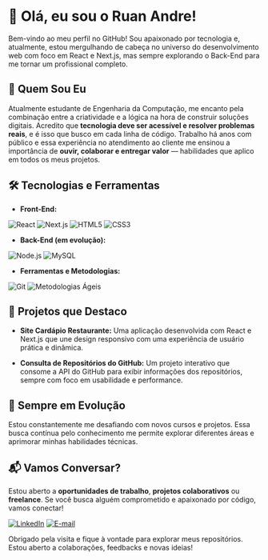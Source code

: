 # 👋 **Olá, eu sou o Ruan Andre!** 

Bem-vindo ao meu perfil no GitHub! Sou apaixonado por tecnologia e, atualmente, estou mergulhando de cabeça no universo do desenvolvimento web com foco em React e Next.js, mas sempre explorando o Back-End para me tornar um profissional completo.


## 🚀 **Quem Sou Eu** 

Atualmente estudante de Engenharia da Computação, me encanto pela combinação entre a criatividade e a lógica na hora de construir soluções digitais. Acredito que **tecnologia deve ser acessível e resolver problemas reais**, e é isso que busco em cada linha de código. Trabalho há anos com público e essa experiência no atendimento ao cliente me ensinou a importância de **ouvir, colaborar e entregar valor** — habilidades que aplico em todos os meus projetos.


## 🛠️ **Tecnologias e Ferramentas**

* **Front-End:**

![React](https://img.shields.io/badge/React-20232A?style=for-the-badge&logo=react&logoColor=61DAFB)
![Next.js](https://img.shields.io/badge/Next.js-000000?style=for-the-badge&logo=nextdotjs&logoColor=white)
![HTML5](https://img.shields.io/badge/HTML5-E34F26?style=for-the-badge&logo=html5&logoColor=white)
![CSS3](https://img.shields.io/badge/CSS3-1572B6?style=for-the-badge&logo=css3&logoColor=white)

* **Back-End (em evolução):**

![Node.js](https://img.shields.io/badge/Node.js-339933?style=for-the-badge&logo=nodedotjs&logoColor=white)
![MySQL](https://img.shields.io/badge/MySQL-4479A1?style=for-the-badge&logo=mysql&logoColor=white)

* **Ferramentas e Metodologias:**

![Git](https://img.shields.io/badge/Git-F05032?style=for-the-badge&logo=git&logoColor=white)
![Metodologias Ágeis](https://img.shields.io/badge/Ágil-009688?style=for-the-badge&logo=agile&logoColor=white)


## 📂 **Projetos que Destaco**

* **Site Cardápio Restaurante:**
Uma aplicação desenvolvida com React e Next.js que une design responsivo com uma experiência de usuário prática e dinâmica.

* **Consulta de Repositórios do GitHub:**
Um projeto interativo que consome a API do GitHub para exibir informações dos repositórios, sempre com foco em usabilidade e performance.


## 🌟 **Sempre em Evolução**

Estou constantemente me desafiando com novos cursos e projetos. Essa busca contínua pelo conhecimento me permite explorar diferentes áreas e aprimorar minhas habilidades técnicas.


## 📬 **Vamos Conversar?**  
Estou aberto a **oportunidades de trabalho**, **projetos colaborativos** ou **freelance**. Se você busca alguém comprometido e apaixonado por código, vamos conectar!  

[![LinkedIn](https://img.shields.io/badge/LinkedIn-0077B5?style=for-the-badge&logo=linkedin&logoColor=white)](https://www.linkedin.com/in/ruan-andre-dev)
[![E-mail](https://img.shields.io/badge/Gmail-D14836?style=for-the-badge&logo=gmail&logoColor=white)](mailto:ruan.gabriel.sa@gmail.com)


Obrigado pela visita e fique à vontade para explorar meus repositórios. Estou aberto a colaborações, feedbacks e novas ideias!

